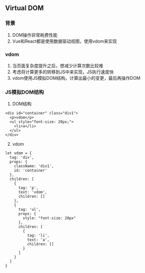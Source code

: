 ## Virtual DOM

### 背景

1. DOM操作非常耗费性能
2. Vue和React都是使用数据驱动视图，使用vdom来实现

### vdom

1. 当页面复杂度提升之后，想减少计算次数比较难
2. 考虑将计算更多的转移到JS中来实现，JS执行速度快
3. vdom使用JS模拟DOM结构，计算出最小的变更，最后再操作DOM

### JS模拟DOM结构

1. DOM结构
```
<div id="container" class="div1">
  <p>vdom</p>
  <ul style="font-size: 20px;">
    <li>a</li>
  </ul>
</div>
```
2. vdom
```
let vdom = {
  tag: 'div',
  props: {
    className: 'div1',
    id: 'container'
  },
  children: [
    {
      tag: 'p',
      text: 'vdom',
      children: []
    },
    {
      tag: 'ul',
      props: {
        style: "font-size: 20px"
      },
      children: [
        {
          tag: 'li',
          text: 'a',
          children: []
        }
      ]
    }
  ]
}
```

